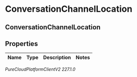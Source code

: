 # ConversationChannelLocation

## ConversationChannelLocation

## Properties

|Name | Type | Description | Notes|
|------------ | ------------- | ------------- | -------------|



_PureCloudPlatformClientV2 227.1.0_
